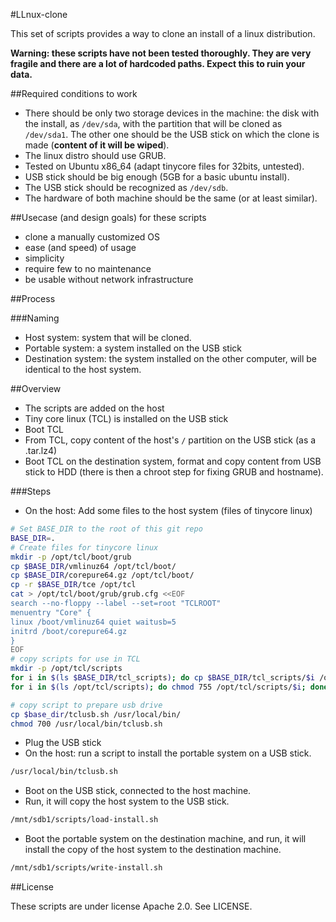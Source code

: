#LLnux-clone

This set of scripts provides a way to clone an install of a linux distribution.

**Warning: these scripts have not been tested thoroughly. They are very fragile and there are a lot of hardcoded paths. Expect this to ruin your data.**

##Required conditions to work

+ There should be only two storage devices in the machine: the disk with the install, as `/dev/sda`, with the partition that will be cloned as `/dev/sda1`. The other one should be the USB stick on which the clone is made (**content of it will be wiped**).
+ The linux distro should use GRUB.
+ Tested on Ubuntu x86_64 (adapt tinycore files for 32bits, untested).
+ USB stick should be big enough (5GB for a basic ubuntu install).
+ The USB stick should be recognized as `/dev/sdb`.
+ The hardware of both machine should be the same (or at least similar).

##Usecase (and design goals) for these scripts

+ clone a manually customized OS
+ ease (and speed) of usage
+ simplicity
+ require few to no maintenance
+ be usable without network infrastructure

##Process

###Naming

+ Host system: system that will be cloned.
+ Portable system: a system installed on the USB stick
+ Destination system: the system installed on the other computer, will be identical to the host system.

##Overview
+ The scripts are added on the host
+ Tiny core linux (TCL) is installed on the USB stick
+ Boot TCL
+ From TCL, copy content of the host's `/` partition on the USB stick (as a .tar.lz4)
+ Boot TCL on the destination system, format and copy content from USB stick to HDD (there is then a chroot step for fixing GRUB and hostname).

###Steps

+ On the host: Add some files to the host system (files of tinycore linux)
```sh
# Set BASE_DIR to the root of this git repo
BASE_DIR=.
# Create files for tinycore linux
mkdir -p /opt/tcl/boot/grub
cp $BASE_DIR/vmlinuz64 /opt/tcl/boot/
cp $BASE_DIR/corepure64.gz /opt/tcl/boot/
cp -r $BASE_DIR/tce /opt/tcl
cat > /opt/tcl/boot/grub/grub.cfg <<EOF
search --no-floppy --label --set=root "TCLROOT"
menuentry "Core" {
linux /boot/vmlinuz64 quiet waitusb=5
initrd /boot/corepure64.gz
}
EOF
# copy scripts for use in TCL
mkdir -p /opt/tcl/scripts
for i in $(ls $BASE_DIR/tcl_scripts); do cp $BASE_DIR/tcl_scripts/$i /opt/tcl/scripts/$i; done
for i in $(ls /opt/tcl/scripts); do chmod 755 /opt/tcl/scripts/$i; done

# copy script to prepare usb drive
cp $base_dir/tclusb.sh /usr/local/bin/
chmod 700 /usr/local/bin/tclusb.sh
```
+ Plug the USB stick
+ On the host: run a script to install the portable system on a USB stick.
```sh
/usr/local/bin/tclusb.sh
```
+ Boot on the USB stick, connected to the host machine.
+ Run, it will copy the host system to the USB stick.
```sh
/mnt/sdb1/scripts/load-install.sh
```
+ Boot the portable system on the destination machine, and run, it will install the copy of the host system to the destination machine.
```sh
/mnt/sdb1/scripts/write-install.sh
```

##License

These scripts are under license Apache 2.0. See LICENSE.


